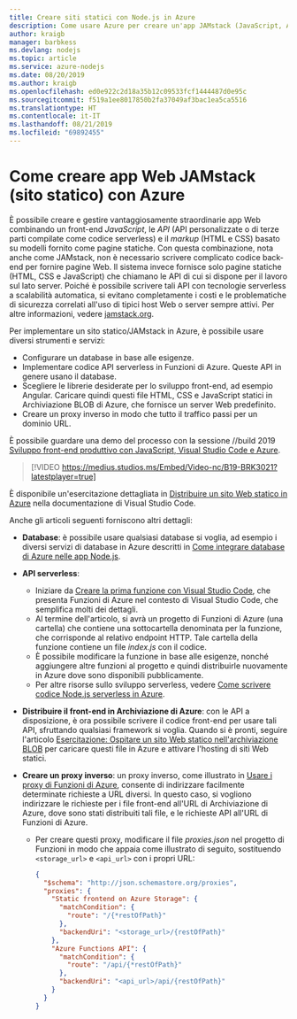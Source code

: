 ```yaml
---
title: Creare siti statici con Node.js in Azure
description: Come usare Azure per creare un'app JAMstack (JavaScript, API e markup)
author: kraigb
manager: barbkess
ms.devlang: nodejs
ms.topic: article
ms.service: azure-nodejs
ms.date: 08/20/2019
ms.author: kraigb
ms.openlocfilehash: ed0e922c2d18a35b12c09533fcf1444487d0e95c
ms.sourcegitcommit: f519a1ee8017850b2fa37049af3bac1ea5ca5516
ms.translationtype: HT
ms.contentlocale: it-IT
ms.lasthandoff: 08/21/2019
ms.locfileid: "69892455"
---
```

# <a name="how-to-build-jamstack-static-site-web-apps-with-azure"></a>Come creare app Web JAMstack (sito statico) con Azure

È possibile creare e gestire vantaggiosamente straordinarie app Web combinando un front-end *JavaScript*, le *API* (API personalizzate o di terze parti compilate come codice serverless) e il *markup* (HTML e CSS) basato su modelli fornito come pagine statiche. Con questa combinazione, nota anche come JAMstack, non è necessario scrivere complicato codice back-end per fornire pagine Web. Il sistema invece fornisce solo pagine statiche (HTML, CSS e JavaScript) che chiamano le API di cui si dispone per il lavoro sul lato server. Poiché è possibile scrivere tali API con tecnologie serverless a scalabilità automatica, si evitano completamente i costi e le problematiche di sicurezza correlati all'uso di tipici host Web o server sempre attivi. Per altre informazioni, vedere [jamstack.org](https://jamstack.org/).

Per implementare un sito statico/JAMstack in Azure, è possibile usare diversi strumenti e servizi:

- Configurare un database in base alle esigenze.
- Implementare codice API serverless in Funzioni di Azure. Queste API in genere usano il database.
- Scegliere le librerie desiderate per lo sviluppo front-end, ad esempio Angular. Caricare quindi questi file HTML, CSS e JavaScript statici in Archiviazione BLOB di Azure, che fornisce un server Web predefinito.
- Creare un proxy inverso in modo che tutto il traffico passi per un dominio URL.

È possibile guardare una demo del processo con la sessione //build 2019 [Sviluppo front-end produttivo con JavaScript, Visual Studio Code e Azure](https://mybuild.techcommunity.microsoft.com/sessions/77038?source=sessions#top-anchor).

> [!VIDEO https://medius.studios.ms/Embed/Video-nc/B19-BRK3021?latestplayer=true]

È disponibile un'esercitazione dettagliata in [ Distribuire un sito Web statico in Azure](https://code.visualstudio.com/tutorials/static-website/getting-started) nella documentazione di Visual Studio Code.

Anche gli articoli seguenti forniscono altri dettagli:

- **Database**: è possibile usare qualsiasi database si voglia, ad esempio i diversi servizi di database in Azure descritti in [Come integrare database di Azure nelle app Node.js](node-howto-integrate-databases.md).
  
- **API serverless**:

  - Iniziare da [Creare la prima funzione con Visual Studio Code](/azure/azure-functions/functions-create-first-function-vs-code), che presenta Funzioni di Azure nel contesto di Visual Studio Code, che semplifica molti dei dettagli.
  - Al termine dell'articolo, si avrà un progetto di Funzioni di Azure (una cartella) che contiene una sottocartella denominata per la funzione, che corrisponde al relativo endpoint HTTP. Tale cartella della funzione contiene un file *index.js* con il codice.
  - È possibile modificare la funzione in base alle esigenze, nonché aggiungere altre funzioni al progetto e quindi distribuirle nuovamente in Azure dove sono disponibili pubblicamente.
  - Per altre risorse sullo sviluppo serverless, vedere [Come scrivere codice Node.js serverless in Azure](node-howto-write-serverless-code.md).

- **Distribuire il front-end in Archiviazione di Azure**: con le API a disposizione, è ora possibile scrivere il codice front-end per usare tali API, sfruttando qualsiasi framework si voglia. Quando si è pronti, seguire l'articolo [Esercitazione: Ospitare un sito Web statico nell'archiviazione BLOB](/azure/storage/blobs/storage-blob-static-website-host) per caricare questi file in Azure e attivare l'hosting di siti Web statici.

- **Creare un proxy inverso**: un proxy inverso, come illustrato in [Usare i proxy di Funzioni di Azure](/azure/azure-functions/functions-proxies), consente di indirizzare facilmente determinate richieste a URL diversi. In questo caso, si vogliono indirizzare le richieste per i file front-end all'URL di Archiviazione di Azure, dove sono stati distribuiti tali file, e le richieste API all'URL di Funzioni di Azure.

  - Per creare questi proxy, modificare il file *proxies.json* nel progetto di Funzioni in modo che appaia come illustrato di seguito, sostituendo `<storage_url>` e `<api_url>` con i propri URL:
  
    ```json
    {
      "$schema": "http://json.schemastore.org/proxies",
      "proxies": {
        "Static frontend on Azure Storage": {
          "matchCondition": {
            "route": "/{*restOfPath}"
          },
          "backendUri": "<storage_url>/{restOfPath}"
        },
        "Azure Functions API": {
          "matchCondition": {
            "route": "/api/{*restOfPath}"
          },
          "backendUri": "<api_url>/api/{restOfPath}"
        }
      }
    }
    ```
